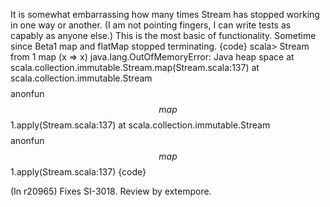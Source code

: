 It is somewhat embarrassing how many times Stream has stopped working in one way or another.  (I am not pointing fingers, I can write tests as capably as anyone else.) This is the most basic of functionality.  Sometime since Beta1 map and flatMap stopped terminating.
{code}
scala> Stream from 1 map (x => x)
java.lang.OutOfMemoryError: Java heap space
	at scala.collection.immutable.Stream.map(Stream.scala:137)
	at scala.collection.immutable.Stream$$$$anonfun$$map$$1.apply(Stream.scala:137)
	at scala.collection.immutable.Stream$$$$anonfun$$map$$1.apply(Stream.scala:137)
{code}

(In r20965) Fixes SI-3018. Review by extempore.
